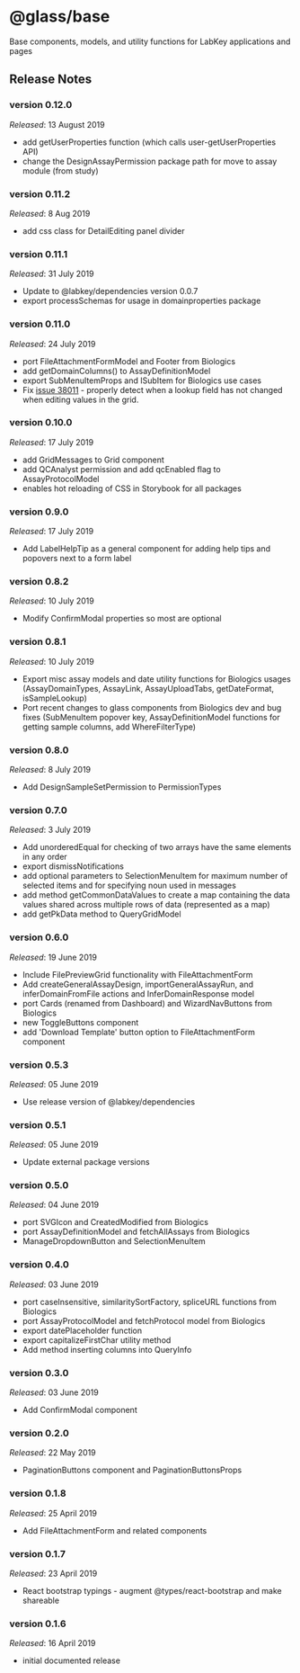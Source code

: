 # @glass/base

Base components, models, and utility functions for LabKey applications and pages

## Release Notes ##

### version 0.12.0
*Released*: 13 August 2019
* add getUserProperties function (which calls user-getUserProperties API)
* change the DesignAssayPermission package path for move to assay module (from study)

### version 0.11.2
*Released*: 8 Aug 2019
* add css class for DetailEditing panel divider

### version 0.11.1
*Released*: 31 July 2019
* Update to @labkey/dependencies version 0.0.7
* export processSchemas for usage in domainproperties package

### version 0.11.0
*Released*: 24 July 2019
* port FileAttachmentFormModel and Footer from Biologics
* add getDomainColumns() to AssayDefinitionModel
* export SubMenuItemProps and ISubItem for Biologics use cases
* Fix [issue 38011](https://www.labkey.org/home/Developer/issues/issues-details.view?issueId=38011) - properly detect 
when a lookup field has not changed when editing values in the grid.

### version 0.10.0
*Released*: 17 July 2019
* add GridMessages to Grid component
* add QCAnalyst permission and add qcEnabled flag to AssayProtocolModel
* enables hot reloading of CSS in Storybook for all packages

### version 0.9.0
*Released*: 17 July 2019
* Add LabelHelpTip as a general component for adding help tips and popovers next to a form label

### version 0.8.2
*Released*: 10 July 2019
* Modify ConfirmModal properties so most are optional

### version 0.8.1
*Released*: 10 July 2019
* Export misc assay models and date utility functions for Biologics usages (AssayDomainTypes, AssayLink, AssayUploadTabs, getDateFormat, isSampleLookup)
* Port recent changes to glass components from Biologics dev and bug fixes (SubMenuItem popover key, AssayDefinitionModel functions for getting sample columns, add WhereFilterType) 

### version 0.8.0
*Released*: 8 July 2019
* Add DesignSampleSetPermission to PermissionTypes

### version 0.7.0
*Released*: 3 July 2019
* Add unorderedEqual for checking of two arrays have the same elements in any order
* export dismissNotifications
* add optional parameters to SelectionMenuItem for maximum number of selected items and for specifying noun used in messages
* add method getCommonDataValues to create a map containing the data values shared across multiple rows of data (represented as a map)
* add getPkData method to QueryGridModel

### version 0.6.0
*Released*: 19 June 2019
* Include FilePreviewGrid functionality with FileAttachmentForm
* Add createGeneralAssayDesign, importGeneralAssayRun, and inferDomainFromFile actions and InferDomainResponse model
* port Cards (renamed from Dashboard) and WizardNavButtons from Biologics
* new ToggleButtons component
* add 'Download Template' button option to FileAttachmentForm component

### version 0.5.3
*Released*: 05 June 2019
* Use release version of @labkey/dependencies

### version 0.5.1
*Released*: 05 June 2019
* Update external package versions

### version 0.5.0
*Released*: 04 June 2019
* port SVGIcon and CreatedModified from Biologics
* port AssayDefinitionModel and fetchAllAssays from Biologics
* ManageDropdownButton and SelectionMenuItem

### version 0.4.0
*Released*: 03 June 2019
* port caseInsensitive, similaritySortFactory, spliceURL functions from Biologics
* port AssayProtocolModel and fetchProtocol model from Biologics
* export datePlaceholder function
* export capitalizeFirstChar utility method
* Add method inserting columns into QueryInfo

### version 0.3.0
*Released*: 03 June 2019
* Add ConfirmModal component

### version 0.2.0
*Released*: 22 May 2019
* PaginationButtons component and PaginationButtonsProps

### version 0.1.8
*Released*: 25 April 2019
* Add FileAttachmentForm and related components

### version 0.1.7
*Released*: 23 April 2019
* React bootstrap typings - augment @types/react-bootstrap and make shareable

### version 0.1.6
*Released*: 16 April 2019
* initial documented release


